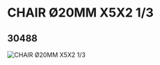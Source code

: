 # CHAIR Ø20MM X5X2 1/3
## 30488
![CHAIR Ø20MM X5X2 1/3](https://lc-www-live-s.legocdn.com/media/bricks/5/2/4142812.jpg)